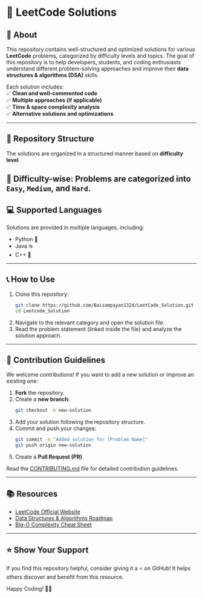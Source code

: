 # 🚀 LeetCode Solutions  

## 📌 About  
This repository contains well-structured and optimized solutions for various **LeetCode** problems, categorized by difficulty levels and topics. The goal of this repository is to help developers, students, and coding enthusiasts understand different problem-solving approaches and improve their **data structures & algorithms (DSA)** skills.

Each solution includes:  
✅ **Clean and well-commented code**  
✅ **Multiple approaches (if applicable)**  
✅ **Time & space complexity analysis**  
✅ **Alternative solutions and optimizations**  

---

## 📂 Repository Structure  
The solutions are organized in a structured manner based on **difficulty level**.  

🔹 **Difficulty-wise:** Problems are categorized into `Easy`, `Medium`, and `Hard`.  
---

## 💻 Supported Languages  
Solutions are provided in multiple languages, including:  
- Python 🐍  
- Java ☕  
- C++ 🔵  

---

## 📞 How to Use  
1. Clone this repository:  
   ```bash
   git clone https://github.com/Baisampayan1324/LeetCode_Solution.git
   cd Leetcode_Solution
   ```
2. Navigate to the relevant category and open the solution file.  
3. Read the problem statement (linked inside the file) and analyze the solution approach.  

---

## 🚀 Contribution Guidelines  
We welcome contributions! If you want to add a new solution or improve an existing one:  
1. **Fork** the repository.  
2. Create a **new branch**:  
   ```bash
   git checkout -b new-solution
   ```
3. Add your solution following the repository structure.  
4. Commit and push your changes:  
   ```bash
   git commit -m "Added solution for [Problem Name]"
   git push origin new-solution
   ```
5. Create a **Pull Request (PR)**.  

Read the [CONTRIBUTING.md](CONTRIBUTING.md) file for detailed contribution guidelines.  

---

## 📚 Resources  
- [LeetCode Official Website](https://leetcode.com/)  
- [Data Structures & Algorithms Roadmap](https://roadmap.sh/)  
- [Big-O Complexity Cheat Sheet](https://www.bigocheatsheet.com/)  

---

## ⭐ Show Your Support  
If you find this repository helpful, consider giving it a ⭐ on GitHub! It helps others discover and benefit from this resource.  

Happy Coding! 🚀🔥  
